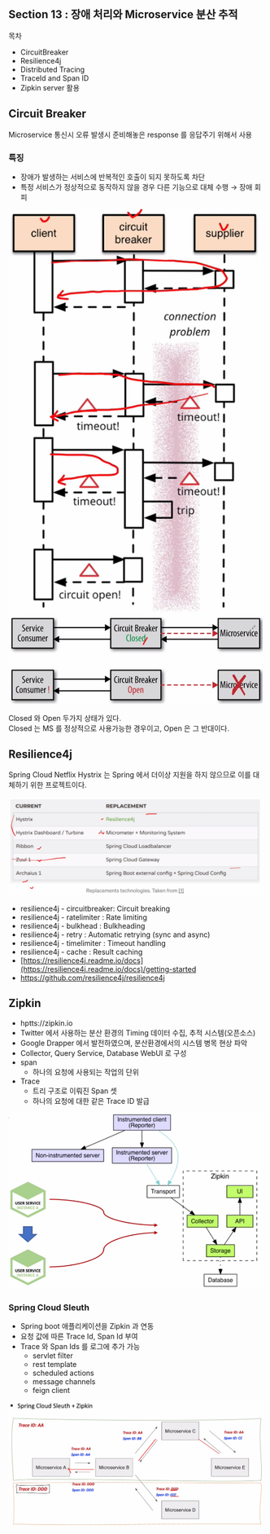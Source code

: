 ## Section 13 : 장애 처리와 Microservice 분산 추적
목차

- CircuitBreaker
- Resilience4j
- Distributed Tracing
- TraceId and Span ID
- Zipkin server 활용

## Circuit Breaker

Microservice 통신시 오류 발생시 준비해놓은 response 를 응답주기 위해서 사용

### 특징

- 장애가 발생하는 서비스에  반복적인 호출이 되지 못하도록 차단
- 특정 서비스가 정상적으로 동작하지 않을 경우 다른 기능으로 대체 수행 → 장애 회피

<img src="/img/18.png" width="500px;"></br>
<img src="/img/19.png" width="500px;">

Closed 와 Open 두가지 상태가 있다.</br>
Closed 는 MS 를 정상적으로 사용가능한 경우이고, Open 은 그 반대이다.

## Resilience4j

Spring Cloud Netflix Hystrix 는 Spring 에서 더이상 지원을 하지 않으므로 이를 대체하기 위한 프로젝트이다.

<img src="/img/20.png" width="500px;">

- resilience4j - circuitbreaker: Circuit breaking
- resilience4j - ratelimiter : Rate limiting
- resilience4j - bulkhead : Bulkheading
- resilience4j - retry : Automatic retrying (sync and async)
- resilience4j - timelimiter : Timeout handling
- resilience4j - cache : Result caching
- [https://resilience4j.readme.io/docs](https://resilience4j.readme.io/docs)/getting-started
- https://github.com/resilience4j/resilience4j

## Zipkin

- hptts://zipkin.io
- Twitter 에서 사용하는 분산 환경의 Timing 데이터 수집, 추적 시스템(오픈소스)
- Google Drapper 에서 발전하였으며, 분산환경에서의 시스템 병목 현상 파악
- Collector, Query Service, Database WebUI 로 구성
- span
    - 하나의 요청에 사용되는 작업의 단위
- Trace
    - 트리 구조로 이뤄진 Span 셋
    - 하나의 요청에 대한 같은 Trace ID 발급

<img src="/img/21.png" width="500px;">

### Spring Cloud Sleuth

- Spring boot 애플리케이션을 Zipkin 과 연동
- 요청 값에 따른 Trace Id, Span Id 부여
- Trace 와 Span Ids 를 로그에 추가 가능
    - servlet filter
    - rest template
    - scheduled actions
    - message channels
    - feign client

<img src="/img/22.png" width="500px;">
